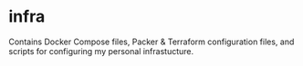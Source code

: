 # infra
Contains Docker Compose files, Packer &amp; Terraform configuration files, and scripts for configuring my personal infrastucture.
